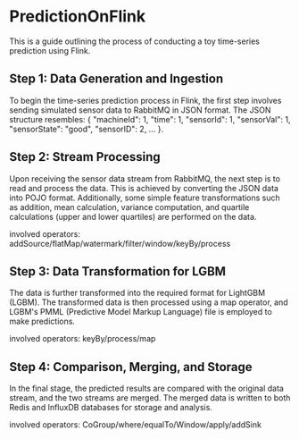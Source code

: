 # PredictionOnFlink
  
This is a guide outlining the process of conducting a toy time-series prediction using Flink.

## Step 1: Data Generation and Ingestion

To begin the time-series prediction process in Flink, the first step involves sending simulated sensor data to RabbitMQ in JSON format. The JSON structure resembles: { "machineId": 1, "time": 1, "sensorId": 1, "sensorVal": 1, "sensorState": "good", "sensorID": 2, ... }.

## Step 2: Stream Processing

Upon receiving the sensor data stream from RabbitMQ, the next step is to read and process the data. This is achieved by converting the JSON data into POJO format. Additionally, some simple feature transformations such as addition, mean calculation, variance computation, and quartile calculations (upper and lower quartiles) are performed on the data.

involved operators: addSource/flatMap/watermark/filter/window/keyBy/process

## Step 3: Data Transformation for LGBM

The data is further transformed into the required format for LightGBM (LGBM). The transformed data is then processed using a map operator, and LGBM's PMML (Predictive Model Markup Language) file is employed to make predictions.

involved operators: keyBy/process/map

## Step 4: Comparison, Merging, and Storage

In the final stage, the predicted results are compared with the original data stream, and the two streams are merged. The merged data is written to both Redis and InfluxDB databases for storage and analysis.

involved operators: CoGroup/where/equalTo/Window/apply/addSink